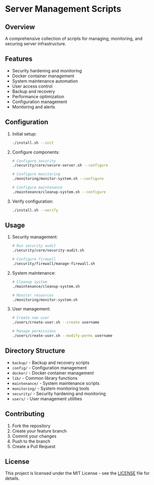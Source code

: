 # Server Management Scripts

## Overview
A comprehensive collection of scripts for managing, monitoring, and securing server infrastructure.

## Features
- Security hardening and monitoring
- Docker container management
- System maintenance automation
- User access control
- Backup and recovery
- Performance optimization
- Configuration management
- Monitoring and alerts

## Configuration
1. Initial setup:
   ```bash
   ./install.sh --init
   ```

2. Configure components:
   ```bash
   # Configure security
   ./security/core/secure-server.sh --configure

   # Configure monitoring
   ./monitoring/monitor-system.sh --configure

   # Configure maintenance
   ./maintenance/cleanup-system.sh --configure
   ```

3. Verify configuration:
   ```bash
   ./install.sh --verify
   ```

## Usage
1. Security management:
   ```bash
   # Run security audit
   ./security/core/security-audit.sh

   # Configure firewall
   ./security/firewall/manage-firewall.sh
   ```

2. System maintenance:
   ```bash
   # Cleanup system
   ./maintenance/cleanup-system.sh

   # Monitor resources
   ./monitoring/monitor-system.sh
   ```

3. User management:
   ```bash
   # Create new user
   ./users/create-user.sh --create username

   # Manage permissions
   ./users/create-user.sh --modify-perms username
   ```

## Directory Structure
- `backup/` - Backup and recovery scripts
- `config/` - Configuration management
- `docker/` - Docker container management
- `lib/` - Common library functions
- `maintenance/` - System maintenance scripts
- `monitoring/` - System monitoring tools
- `security/` - Security hardening and monitoring
- `users/` - User management utilities

## Contributing
1. Fork the repository
2. Create your feature branch
3. Commit your changes
4. Push to the branch
5. Create a Pull Request

## License
This project is licensed under the MIT License - see the [LICENSE](LICENSE) file for details.
